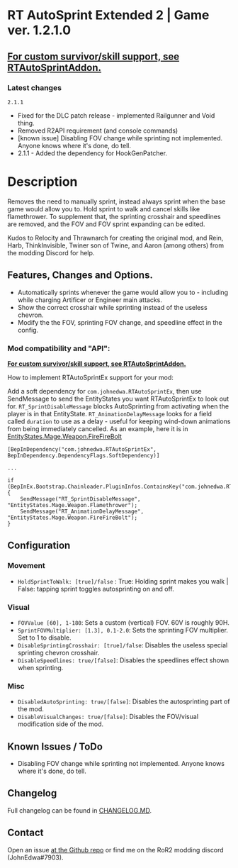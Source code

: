 # RT AutoSprint Extended 2 | Game ver. 1.2.1.0

## [**For custom survivor/skill support, see RTAutoSprintAddon.**](https://thunderstore.io/package/JohnEdwa/RTAutoSprintAddon/)


### Latest changes

`2.1.1`

* Fixed for the DLC patch release - implemented Railgunner and Void thing.
* Removed R2API requirement (and console commands)
* [known issue] Disabling FOV change while sprinting not implemented. Anyone knows where it's done, do tell.
* 2.1.1 - Added the dependency for HookGenPatcher.

# Description

Removes the need to manually sprint, instead always sprint when the base game would allow you to. Hold sprint to walk and cancel skills like flamethrower.
To supplement that, the sprinting crosshair and speedlines are removed, and the FOV and FOV sprint expanding can be edited.

Kudos to Relocity and Thrawnarch for creating the original mod, and Rein, Harb, ThinkInvisible, Twiner son of Twine, and Aaron (among others) from the modding Discord for help.

## Features, Changes and Options.

* Automatically sprints whenever the game would allow you to - including while charging Artificer or Engineer main attacks.
* Show the correct crosshair while sprinting instead of the useless chevron.
* Modify the the FOV, sprinting FOV change, and speedline effect in the config.

### Mod compatibility and "API":

[**For custom survivor/skill support, see RTAutoSprintAddon.**](https://thunderstore.io/package/JohnEdwa/RTAutoSprintAddon/)

How to implement RTAutoSprintEx support for your mod:

Add a soft dependency for ``com.johnedwa.RTAutoSprintEx``, then use SendMessage to send the EntityStates you want RTAutoSprintEx to look out for.
``RT_SprintDisableMessage`` blocks AutoSprinting from activating when the player is in that EntityState.
``RT_AnimationDelayMessage`` looks for a field called ``duration`` to use as a delay - useful for keeping wind-down animations from being immediately cancelled. As an example, here it is in [EntityStates.Mage.Weapon.FireFireBolt](https://user-images.githubusercontent.com/5417183/116014709-4c688200-a63f-11eb-8b25-4b030fe18a17.JPG)

```
[BepInDependency("com.johnedwa.RTAutoSprintEx", BepInDependency.DependencyFlags.SoftDependency)]

...

if (BepInEx.Bootstrap.Chainloader.PluginInfos.ContainsKey("com.johnedwa.RTAutoSprintEx")) {
    SendMessage("RT_SprintDisableMessage", "EntityStates.Mage.Weapon.Flamethrower"); 
    SendMessage("RT_AnimationDelayMessage", "EntityStates.Mage.Weapon.FireFireBolt"); 
}
```

## Configuration

### Movement

* `HoldSprintToWalk: [true]/false` : True: Holding sprint makes you walk | False: tapping sprint toggles autosprinting on and off.

### Visual

* `FOVValue [60], 1-180`: Sets a custom (vertical) FOV. 60V is roughly 90H.
* `SprintFOVMultiplier: [1.3], 0.1-2.0`: Sets the sprinting FOV multiplier. Set to 1 to disable.
* `DisableSprintingCrosshair: [true]/false`: Disables the useless special sprinting chevron crosshair.
* `DisableSpeedlines: true/[false]`: Disables the speedlines effect shown when sprinting.

### Misc

* `DisabledAutoSprinting: true/[false]`: Disables the autosprinting part of the mod.
* `DisableVisualChanges: true/[false]`: Disables the FOV/visual modification side of the mod.

## Known Issues / ToDo

* Disabling FOV change while sprinting not implemented. Anyone knows where it's done, do tell.

## Changelog

Full changelog can be found in [CHANGELOG.MD](https://github.com/JohnEdwa/RTAutoSprintExtended/blob/master/CHANGELOG.md).

## Contact

Open an issue [at the Github repo](https://github.com/JohnEdwa/RTAutoSprintExtended) or find me on the RoR2 modding discord (JohnEdwa#7903).